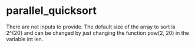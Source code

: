 # parallel_quicksort

There are not inputs to provide. The default size of the array to sort is 2^{20} and can be changed by just changing the function pow(2, 20) in the variable int len.
